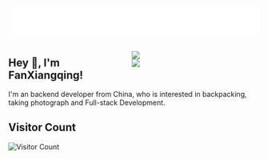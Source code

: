 <h1 align="center">
  <img src="https://raw.githubusercontent.com/fanxiangqing/fanxiangqing/main/name.svg" alt="Fan Xiangqing" />
</h1>

<img align="right" width="51%" src="https://github-readme-stats.vercel.app/api?username=fanxiangqing&theme=graywhite&show_icons=true">

<img align='right' width='51%' src="https://github-readme-stats.vercel.app/api/top-langs/?username=fanxiangqing&layout=compact&theme=graywhite&card_width=495">

## Hey 👋, I'm FanXiangqing!

I'm an backend developer from China, who is interested in backpacking, taking photograph and Full-stack Development.
<!-- - 🔭 I’m currently working on  -->
<!-- - 🖥 backend developer -->
<!-- - 📫 How to reach me **hyekyoz at outlook.com** -->



## Visitor Count

![Visitor Count](https://profile-counter.glitch.me/fanxiangqing/count.svg)
